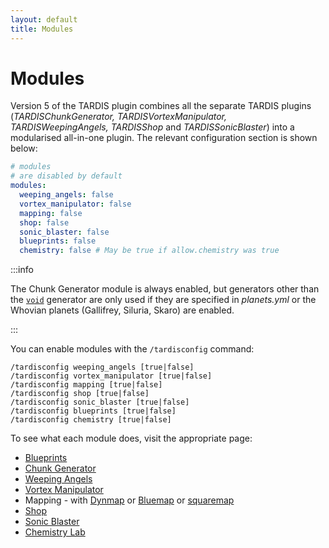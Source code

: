 ```yaml
---
layout: default
title: Modules
---
```


# Modules

Version 5 of the TARDIS plugin combines all the separate TARDIS plugins (_TARDISChunkGenerator, TARDISVortexManipulator,
TARDISWeepingAngels, TARDISShop_ and _TARDISSonicBlaster_) into a modularised all-in-one plugin. The relevant
configuration section is shown below:

```yaml title=/plugins/TARDIS/config.yml
# modules
# are disabled by default
modules:
  weeping_angels: false
  vortex_manipulator: false
  mapping: false
  shop: false
  sonic_blaster: false
  blueprints: false
  chemistry: false # May be true if allow.chemistry was true
```

:::info

The Chunk Generator module is always enabled, but generators other than the [`void`](/modules/generators#void) generator are only used if they are specified in _planets.yml_ or the Whovian planets (Gallifrey, Siluria, Skaro) are enabled.

:::

You can enable modules with the `/tardisconfig` command:

```
/tardisconfig weeping_angels [true|false]
/tardisconfig vortex_manipulator [true|false]
/tardisconfig mapping [true|false]
/tardisconfig shop [true|false]
/tardisconfig sonic_blaster [true|false]
/tardisconfig blueprints [true|false]
/tardisconfig chemistry [true|false]
```

To see what each module does, visit the appropriate page:

- [Blueprints](/modules/blueprints)
- [Chunk Generator](/modules/generators)
- [Weeping Angels](/modules/weeping-angels)
- [Vortex Manipulator](/modules/vortex-manipulator)
- Mapping - with [Dynmap](/modules/dynmap) or [Bluemap](/modules/bluemap) or [squaremap](/modules/squaremap)
- [Shop](/modules/tardis-shop)
- [Sonic Blaster](/modules/sonic-blaster)
- [Chemistry Lab](/chemistry-lab)
